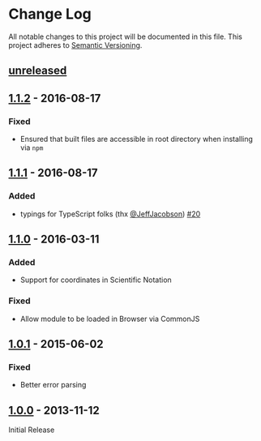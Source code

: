 # Change Log
All notable changes to this project will be documented in this file.
This project adheres to [Semantic Versioning](http://semver.org/).

## [unreleased]

## [1.1.2] - 2016-08-17

### Fixed
* Ensured that built files are accessible in root directory when installing via `npm`

## [1.1.1] - 2016-08-17

### Added
* typings for TypeScript folks (thx [@JeffJacobson](https://github.com/JeffJacobson)) [#20](https://github.com/Esri/terraformer-wkt-parser/pull/20)

## [1.1.0] - 2016-03-11

### Added
* Support for coordinates in Scientific Notation

### Fixed
* Allow module to be loaded in Browser via CommonJS

## [1.0.1] - 2015-06-02
### Fixed
* Better error parsing

## [1.0.0] - 2013-11-12

Initial Release

[unreleased]: https://github.com/Esri/terraformer-wkt-parser/compare/v1.1.2...HEAD
[1.1.2]: https://github.com/Esri/terraformer-wkt-parser/compare/v1.1.1...v1.1.2
[1.1.1]: https://github.com/Esri/terraformer-wkt-parser/compare/v1.1.0...v1.1.1
[1.1.0]: https://github.com/Esri/terraformer-wkt-parser/compare/v1.0.1...v1.1.0
[1.0.1]: https://github.com/Esri/terraformer-wkt-parser/compare/v1.0.0...v1.0.1
[1.0.0]: https://github.com/Esri/terraformer-wkt-parser/releases/tag/v1.0.0
